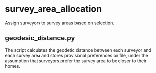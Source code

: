 # survey_area_allocation
Assign surveyors to survey areas based on selection.

## geodesic_distance.py
The script calculates the geodetic distance between each surveyor and each survey area and stores provisional preferences on file, under the assumption that surveyors prefer the survey area to be closer to their homes.
